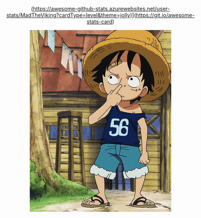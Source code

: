 <div align='center'>

  (https://awesome-github-stats.azurewebsites.net/user-stats/MadTheViking?cardType=level&theme=jolly)](https://git.io/awesome-stats-card)
  
<div align='center'>

![it's me](readme.gif)

</div>
